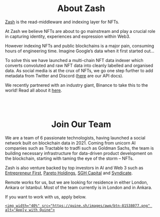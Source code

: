 <h1 align="center">About Zash</h1>

[Zash](http://zash.sh) is the read-middleware and indexing layer for NFTs.  

At Zash we believe NFTs are about to go mainstream and play a crucial role in capturing identity, experiences and expression within Web3. 

However indexing NFTs and public blockchains is a major pain, consuming hours of engineering time. Imagine Google’s data when it first started out…

To solve this we have launched a multi-chain NFT data indexer which converts convoluted and raw NFT data into cleanly labelled and organised data. As social media is at the crux of NFTs, we go one step further to add metadata from Twitter and Discord ([here](https://zashapi.readme.io/reference/introduction) are our API docs).

We recently partnered with an industry giant, Binance to take this to the world! Read all about it [here](https://www.zashfinance.xyz/news/zash-the-enterprise-grade-nft-analytics-platform-announces-partnership-with-binance).

<br/><br/>

<h1 align="center">Join Our Team</h1>

We are a team of 6 passionate technologists, having launched a social network built on blockchain data in 2021. Coming from unicorn AI companies such as Tractable to tradfi such as Goldman Sachs, the team is building necessary infrastructure for data-driven product development on the blockchain, starting with taming the eye of the storm – NFTs. 

Zash is also venture backed by top investors in AI and Web 3 such as [Entrepreneur First](https://techcrunch.com/2022/06/28/entrepreneur-first-raises-158m-at-a-560m-valuation-adding-stripes-collison-brothers-to-its-list-of-backers/), [Pareto Holdings](https://www.forbes.com/sites/yolarobert1/2021/04/30/shutterstock-billionaire-jon-oringer-and-serial-entrepreneur-ed-lando-launch-the-pareto-fellowship/), [SGH Capital](https://www.sghcapital.com/) and [Syndicate](https://www.syndicateprotocol.org/).

Remote works for us, but we are looking for residence in either London, Ankara or Istanbul. Most of the team currently is in London and in Ankara.

If you want to work with us, apply below.

<p align="center" width="100%">

  <a href="https://quine.sh/apply/81538077" target="_blank" rel="noopener">

    <img width="40%" src="https://quine.sh/images/awq/btn-81538077.png" alt="Apply with Quine">

  </a>

</p>

